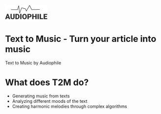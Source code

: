 ![Audiophile Logo](img/audiophile_logo.png)
# Text to Music - Turn your article into music
Text to Music by Audiophile
# What does T2M do?
- Generating music from texts
- Analyzing different moods of the text
- Creating harmonic melodies through complex algorithms
